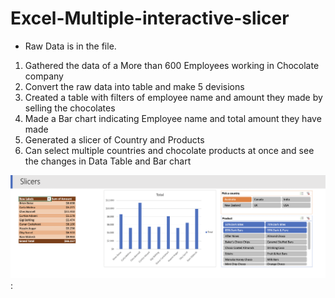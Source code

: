 # Excel-Multiple-interactive-slicer

* Raw Data is in the file.

1) Gathered the data of a More than 600 Employees working in Chocolate company
2) Convert the raw data into table and make 5 devisions
3) Created a table with filters of employee name and amount they made by selling the chocolates
4) Made a Bar chart indicating Employee name and total amount they have made
5) Generated a slicer of Country and Products
6) Can select multiple countries and chocolate products at once and see the changes in Data Table and Bar chart

![Slicer](https://github.com/isabhiii/Excel-Multiple-interactive-slicer/blob/main/Slicer.png):
